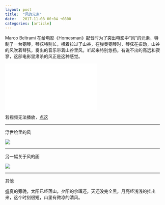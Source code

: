 ```yaml
---
layout: post
title:  "风的元素"
date:   2017-11-08 00:04 +0800
categories: [article]
---
```


Marco Beltrami 在给电影《Homesman》配音时为了突出电影中“风”的元素，特制了一台钢琴，琴弦特别长，横着拉过了山谷，在弹奏钢琴时，琴弦在振动，山谷的风吹着琴弦，奏出的音乐带着山谷里风。听起来特别悠扬，有说不出的高远和寂寥，这部电影里肃杀的风正是这种感觉。

<div class="video">
  <iframe src="//player.bilibili.com/player.html?aid=16122929&cid=26311397&page=1" scrolling="no" border="0" frameborder="no" framespacing="0" allowfullscreen="true"> </iframe>
</div>

若视频无法播放，[点这](https://www.bilibili.com/video/av16122929/)

---



浮世绘里的风

![](https://wx2.sinaimg.cn/mw690/698f3196gy1flapffrfnij21jk12f7ki.jpg)



---





另一幅关于风的画

![](https://wx2.sinaimg.cn/mw690/698f3196gy1fla111c0ahj20xc0mn1ky.jpg)



---

其他

盛夏的旁晚，太阳已经落山，夕阳的余晖还，天还没完全黑，月亮经浅浅的挂出来，这个时刻很短，山里有微凉的清风。



